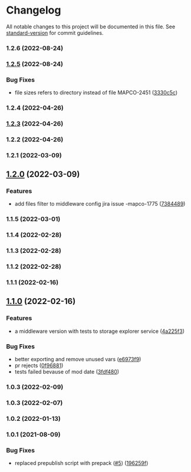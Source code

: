 # Changelog

All notable changes to this project will be documented in this file. See [standard-version](https://github.com/conventional-changelog/standard-version) for commit guidelines.

### 1.2.6 (2022-08-24)

### [1.2.5](https://github.com/MapColonies/storage-explorer-middleware/compare/v1.2.4...v1.2.5) (2022-08-24)


### Bug Fixes

* file sizes refers to directory instead of file MAPCO-2451 ([3330c5c](https://github.com/MapColonies/storage-explorer-middleware/commit/3330c5c8074d77709c7cc3f9b4bb93af1e2ee2b2))

### 1.2.4 (2022-04-26)

### [1.2.3](https://github.com/MapColonies/storage-explorer-middleware/compare/v1.2.2...v1.2.3) (2022-04-26)

### 1.2.2 (2022-04-26)

### 1.2.1 (2022-03-09)

## [1.2.0](https://github.com/MapColonies/storage-explorer-middleware/compare/v1.1.4...v1.2.0) (2022-03-09)


### Features

* add files filter to middleware config jira issue -mapco-1775 ([7384489](https://github.com/MapColonies/storage-explorer-middleware/commit/7384489a778aecb39e0a8317f4c511f8a2d9574a))

### 1.1.5 (2022-03-01)

### 1.1.4 (2022-02-28)

### 1.1.3 (2022-02-28)

### 1.1.2 (2022-02-28)

### 1.1.1 (2022-02-16)

## [1.1.0](https://github.com/MapColonies/storage-explorer-middleware/compare/v1.0.3...v1.1.0) (2022-02-16)


### Features

* a middleware version with tests to storage explorer service ([4a225f3](https://github.com/MapColonies/storage-explorer-middleware/commit/4a225f3fc6fdea93edf9d56766f3a1606d7e982c))


### Bug Fixes

* better exporting and remove unused vars ([e6973f9](https://github.com/MapColonies/storage-explorer-middleware/commit/e6973f9d9a0327aecff74d1cb87160d87ad3e99d))
* pr rejects ([0f96881](https://github.com/MapColonies/storage-explorer-middleware/commit/0f968810f537d7223eee1d6025c3eaf7f0d23d23))
* tests failed bevause of mod date ([3fdf480](https://github.com/MapColonies/storage-explorer-middleware/commit/3fdf4809151838ace8d5cfdfc0d93a3b89e8599c))

### 1.0.3 (2022-02-09)

### 1.0.3 (2022-02-07)

### 1.0.2 (2022-01-13)

### 1.0.1 (2021-08-09)


### Bug Fixes

* replaced prepublish script with prepack ([#5](https://github.com/MapColonies/ts-npm-package-boilerplate/issues/5)) ([196259f](https://github.com/MapColonies/ts-npm-package-boilerplate/commit/196259f77cca41c45a9723c04da0d83b7555145b))
